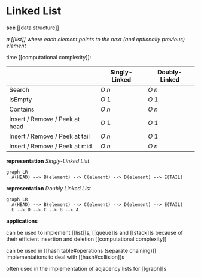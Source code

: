 # Linked List

**see** [[data structure]]

_a [[list]] where each element points to the next (and optionally previous) element_

time [[computational complexity]]:

|                                | Singly-Linked | Doubly-Linked |
| ------------------------------ | ------------- | ------------- |
| Search                         | $O\ n$        | $O\ n$        |
| isEmpty                        | $O\ 1$        | $O\ 1$        |
| Contains                       | $O\ n$        | $O\ n$        |
| Insert / Remove / Peek at head | $O\ 1$        | $O\ 1$        |
| Insert / Remove / Peek at tail | $O\ n$        | $O\ 1$        |
| Insert / Remove / Peek at mid  | $O\ n$        | $O\ n$        |

**representation** _Singly-Linked List_

```mermaid
graph LR
  A(HEAD) --> B(element) --> C(element) --> D(element) --> E(TAIL)
```

**representation** _Doubly Linked List_

```mermaid
graph LR
  A(HEAD) --> B(element) --> C(element) --> D(element) --> E(TAIL)
  E --> D --> C --> B --> A
```

**applications**

can be used to implement [[list]]s, [[queue]]s and [[stack]]s because of their efficient insertion and deletion [[computational complexity]]

can be used in [[hash table#operations (separate chaining)]] implementations to deal with [[hash#collision]]s

often used in the implementation of adjacency lists for [[graph]]s
